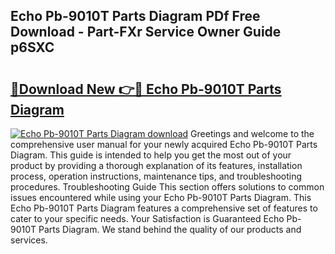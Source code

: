 ## Echo Pb-9010T Parts Diagram PDf Free Download - Part-FXr Service Owner Guide p6SXC

# <h2><a href="http://dfnrea8.blite.top/?on=Echo+Pb-9010T+Parts+Diagram">🔗Download New 👉🔴 Echo Pb-9010T Parts Diagram</a></h2>

[![Echo Pb-9010T Parts Diagram download](https://i.imgur.com/lujVjoI.png)](http://dfnrea8.blite.top/?on=Echo+Pb-9010T+Parts+Diagram)
Greetings and welcome to the comprehensive user manual for your newly acquired Echo Pb-9010T Parts Diagram. This guide is intended to help you get the most out of your product by providing a thorough explanation of its features, installation process, operation instructions, maintenance tips, and troubleshooting procedures. Troubleshooting Guide This section offers solutions to common issues encountered while using your Echo Pb-9010T Parts Diagram. This Echo Pb-9010T Parts Diagram features a comprehensive set of features to cater to your specific needs. Your Satisfaction is Guaranteed Echo Pb-9010T Parts Diagram. We stand behind the quality of our products and services.

